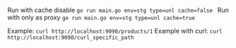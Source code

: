 

Run with cache disable `go run main.go env=stg type=unl cache=false ` 
Run with only as proxy `go run main.go env=stg type=unl cache=true ` 

Example: `curl http://localhost:9090/products/1`
Example with curl: `curl http://localhost:9090/curl_specific_path`